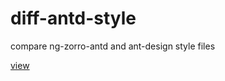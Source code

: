 # diff-antd-style
compare ng-zorro-antd and ant-design style files

[view](https://hsuanxyz.github.io/app/antd-diff/)
